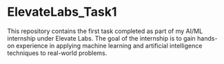 # ElevateLabs_Task1
This repository contains the first task completed as part of my AI/ML internship under Elevate Labs. The goal of the internship is to gain hands-on experience in applying machine learning and artificial intelligence techniques to real-world problems.
